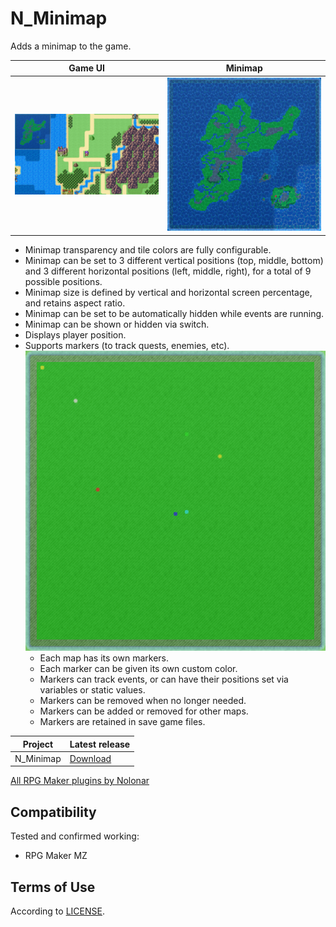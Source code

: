 # N_Minimap
Adds a minimap to the game.

| Game UI               | Minimap                 |
| --------------------- | ----------------------- |
| ![Screenshot](ui.png) | ![Minimap](minimap.png) |

- Minimap transparency and tile colors are fully configurable.
- Minimap can be set to 3 different vertical positions (top, middle, bottom) and 3 different horizontal positions (left, middle, right), for a total of 9 possible positions.
- Minimap size is defined by vertical and horizontal screen percentage, and retains aspect ratio.
- Minimap can be set to be automatically hidden while events are running.
- Minimap can be shown or hidden via switch.
- Displays player position.
- Supports markers (to track quests, enemies, etc).  
![Markers](markers.png)
  - Each map has its own markers.
  - Each marker can be given its own custom color.
  - Markers can track events, or can have their positions set via variables or static values.
  - Markers can be removed when no longer needed.
  - Markers can be added or removed for other maps.
  - Markers are retained in save game files.

| Project   | Latest release      |
| --------- | ------------------- |
| N_Minimap | [Download][release] |

[All RPG Maker plugins by Nolonar][hub]

## Compatibility
Tested and confirmed working:
- RPG Maker MZ

## Terms of Use
According to [LICENSE](LICENSE).


  [hub]: https://github.com/Nolonar/RM_Plugins
  [release]: https://github.com/Nolonar/RM_Plugins-Minimap/releases/latest/download/N_Minimap.js
